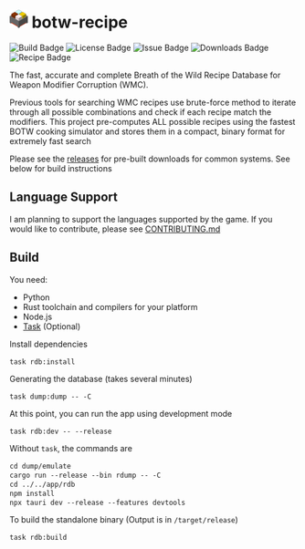 # ![logo](app/rdb/src-tauri/icons/32x32.png) botw-recipe

![Build Badge](https://img.shields.io/github/check-runs/Pistonite/botw-recipe/main)
![License Badge](https://img.shields.io/github/license/Pistonite/botw-recipe)
![Issue Badge](https://img.shields.io/github/issues/Pistonite/botw-recipe)
![Downloads Badge](https://img.shields.io/github/downloads/Pistonite/botw-recipe/total)
![Recipe Badge](https://img.shields.io/endpoint?url=https://raw.githubusercontent.com/Pistonite/botw-recipe/main/dump/emulate/badge.json)

The fast, accurate and complete Breath of the Wild Recipe Database for Weapon Modifier Corruption (WMC).

Previous tools for searching WMC recipes use brute-force method to iterate through all possible combinations and check if each recipe match the modifiers. This project pre-computes ALL possible recipes using the fastest BOTW cooking simulator and stores them in a compact, binary format for extremely fast search

Please see the [releases](https://github.com/Pistonite/botw-recipe/releases) for pre-built downloads for common systems. See below for build instructions

## Language Support
I am planning to support the languages supported by the game. 
If you would like to contribute, please see [CONTRIBUTING.md](app/rdb/src/i18n/locales/CONTRIBUTING.md)

## Build
You need:
- Python
- Rust toolchain and compilers for your platform
- Node.js
- [Task](https://taskfile.dev/#/installation) (Optional)

Install dependencies
```
task rdb:install
```
Generating the database (takes several minutes)
```
task dump:dump -- -C
```
At this point, you can run the app using development mode
```
task rdb:dev -- --release
```

Without `task`, the commands are
```
cd dump/emulate
cargo run --release --bin rdump -- -C
cd ../../app/rdb
npm install
npx tauri dev --release --features devtools
```

To build the standalone binary (Output is in `/target/release`)
```
task rdb:build
```